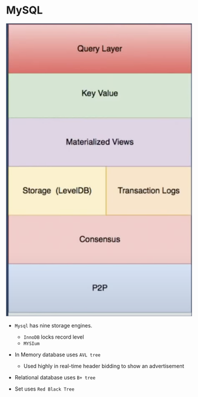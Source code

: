 # MySQL 

![](./Screen/Database.png )

- `Mysql` has nine storage engines.
    - `InnoDB` locks record level
    - `MYSIum`

- In Memory database uses `AVL tree`
    - Used highly in real-time header bidding to show an advertisement
- Relational database uses `B+ tree`
- Set uses `Red Black Tree`